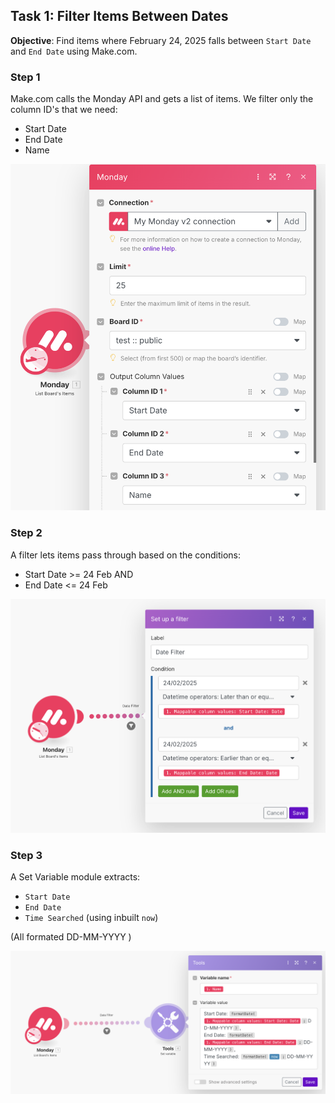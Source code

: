 ## Task 1: Filter Items Between Dates

**Objective**: Find items where February 24, 2025 falls between `Start Date` and `End Date` using Make.com.  

### Step 1

Make.com calls the Monday API and gets a list of items.
We filter only the column ID's that we need:
- Start Date
- End Date
- Name

![1.1](screenshots/1.1.png)

### Step 2
A filter lets items pass through based on the conditions:
- Start Date >= 24 Feb AND
- End Date <= 24 Feb

![1.2](screenshots/1.2.png)

### Step 3
A Set Variable module extracts:
- `Start Date`
- `End Date`
- `Time Searched` (using inbuilt `now`)

(All formated DD-MM-YYYY )

![1.3](screenshots/1.3.png)